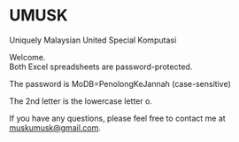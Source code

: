 # UMUSK
Uniquely Malaysian United Special Komputasi

Welcome.  
Both Excel spreadsheets are password-protected.

The password is MoDB=PenolongKeJannah (case-sensitive)

The 2nd letter is the lowercase letter o.  

If you have any questions, please feel free to contact me at muskumusk@gmail.com. 
